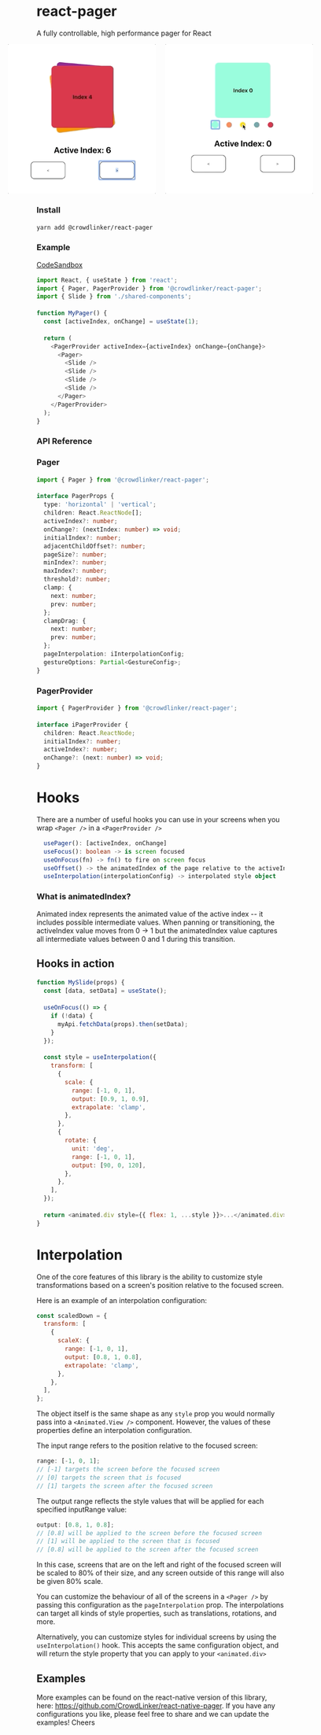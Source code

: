 # react-pager

A fully controllable, high performance pager for React

<p align="center" style="display: flex; justify-content: center; align-items:center;">
  <img src="assets/kilter-cards-web.gif" width="300px"  style="margin: 0 10px"/>
  <img src="assets/tabs-web.gif" width="300px"  style="margin: 0 10px"/>
</p>

### Install

`yarn add @crowdlinker/react-pager`

### Example

[CodeSandbox](https://codesandbox.io/s/floral-rgb-rko24)

```javascript
import React, { useState } from 'react';
import { Pager, PagerProvider } from '@crowdlinker/react-pager';
import { Slide } from './shared-components';

function MyPager() {
  const [activeIndex, onChange] = useState(1);

  return (
    <PagerProvider activeIndex={activeIndex} onChange={onChange}>
      <Pager>
        <Slide />
        <Slide />
        <Slide />
        <Slide />
      </Pager>
    </PagerProvider>
  );
}
```

### API Reference

### Pager

```typescript
import { Pager } from '@crowdlinker/react-pager';

interface PagerProps {
  type: 'horizontal' | 'vertical';
  children: React.ReactNode[];
  activeIndex?: number;
  onChange?: (nextIndex: number) => void;
  initialIndex?: number;
  adjacentChildOffset?: number;
  pageSize?: number;
  minIndex?: number;
  maxIndex?: number;
  threshold?: number;
  clamp: {
    next: number;
    prev: number;
  };
  clampDrag: {
    next: number;
    prev: number;
  };
  pageInterpolation: iInterpolationConfig;
  gestureOptions: Partial<GestureConfig>;
}
```

### PagerProvider

```typescript
import { PagerProvider } from '@crowdlinker/react-pager';

interface iPagerProvider {
  children: React.ReactNode;
  initialIndex?: number;
  activeIndex?: number;
  onChange?: (next: number) => void;
}
```

# Hooks

There are a number of useful hooks you can use in your screens when you wrap `<Pager />` in a `<PagerProvider />`

```typescript
  usePager(): [activeIndex, onChange]
  useFocus(): boolean -> is screen focused
  useOnFocus(fn) -> fn() to fire on screen focus
  useOffset() -> the animatedIndex of the page relative to the activeIndex
  useInterpolation(interpolationConfig) -> interpolated style object
```

### What is animatedIndex?

Animated index represents the animated value of the active index -- it includes possible intermediate values.
When panning or transitioning, the activeIndex value moves from 0 -> 1 but the animatedIndex value captures all intermediate values between 0 and 1 during this transition.

## Hooks in action

```javascript
function MySlide(props) {
  const [data, setData] = useState();

  useOnFocus(() => {
    if (!data) {
      myApi.fetchData(props).then(setData);
    }
  });

  const style = useInterpolation({
    transform: [
      {
        scale: {
          range: [-1, 0, 1],
          output: [0.9, 1, 0.9],
          extrapolate: 'clamp',
        },
      },
      {
        rotate: {
          unit: 'deg',
          range: [-1, 0, 1],
          output: [90, 0, 120],
        },
      },
    ],
  });

  return <animated.div style={{ flex: 1, ...style }}>...</animated.div>;
}
```

# Interpolation

One of the core features of this library is the ability to customize style transformations based on a screen's position relative to the focused screen.

Here is an example of an interpolation configuration:

```javascript
const scaledDown = {
  transform: [
    {
      scaleX: {
        range: [-1, 0, 1],
        output: [0.8, 1, 0.8],
        extrapolate: 'clamp',
      },
    },
  ],
};
```

The object itself is the same shape as any `style` prop you would normally pass into a `<Animated.View />` component. However, the values of these properties define an interpolation configuration.

The input range refers to the position relative to the focused screen:

```javascript
range: [-1, 0, 1];
// [-1] targets the screen before the focused screen
// [0] targets the screen that is focused
// [1] targets the screen after the focused screen
```

The output range reflects the style values that will be applied for each specified inputRange value:

```javascript
output: [0.8, 1, 0.8];
// [0.8] will be applied to the screen before the focused screen
// [1] will be applied to the screen that is focused
// [0.8] will be applied to the screen after the focused screen
```

In this case, screens that are on the left and right of the focused screen will be scaled to 80% of their size, and any screen outside of this range will also be given 80% scale.

You can customize the behaviour of all of the screens in a `<Pager />` by passing this configuration as the `pageInterpolation` prop. The interpolations can target all kinds of style properties, such as translations, rotations, and more.

Alternatively, you can customize styles for individual screens by using the `useInterpolation()` hook. This accepts the same configuration object, and will return the style property that you can apply to your `<animated.div>`

## Examples

More examples can be found on the react-native version of this library, here: https://github.com/CrowdLinker/react-native-pager. If you have any configurations you like, please feel free to share and we can update the examples! Cheers
